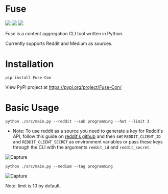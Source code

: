 # Fuse
![](https://img.shields.io/github/downloads/eliran-turgeman/fuse/total)
![](https://img.shields.io/github/license/eliran-turgeman/fuse)
![](https://img.shields.io/github/commit-activity/w/eliran-turgeman/fuse/main)

Fuse is a content aggregation CLI tool written in Python.

Currently supports Reddit and Medium as sources.

# Installation
`pip install Fuse-Con`

View PyPi project at https://pypi.org/project/Fuse-Con/

# Basic Usage
`python ./src/main.py --reddit --sub programming --hot --limit 3`
* Note: To use reddit as a source you need to generate a key for Reddit's API, follow this guide on [reddit's github](https://github.com/reddit-archive/reddit/wiki/OAuth2-Quick-Start-Example#first-steps) and then set `REDDIT_CLIENT_ID` and `REDDIT_CLIENT_SECRET` as environment variables or pass these keys through the CLI with the arguments `reddit_id` and `reddit_secret`.

![Capture](https://user-images.githubusercontent.com/50831652/167022584-efdd95c6-0d78-463a-a468-dc08dd7989ae.JPG)

`python ./src/main.py --medium --tag programming`

![Capture](https://user-images.githubusercontent.com/50831652/167022796-ac13ad37-dd1a-4c74-b0dc-0c04bfa923fd.JPG)

Note: limit is 10 by default.

